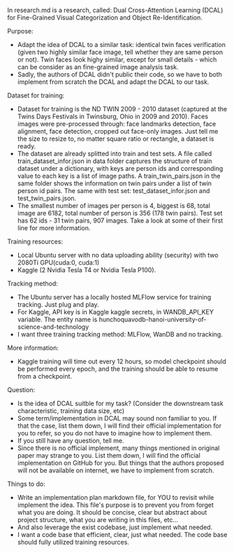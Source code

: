 In research.md is a research, called: Dual Cross-Attention Learning (DCAL) for Fine-Grained Visual Categorization and Object Re-Identification.

Purpose:
- Adapt the idea of DCAL to a similar task: identical twin faces verification (given two highly similar face image, tell whether they are same person or not). Twin faces look highy similar, except for small details - which can be consider as an fine-grained image analysis task.
- Sadly, the authors of DCAL didn't public their code, so we have to both implement from scratch the DCAL and adapt the DCAL to our task.

Dataset for training:
- Dataset for training is the ND TWIN 2009 - 2010 dataset (captured at the Twins Days Festivals in Twinsburg, Ohio in 2009 and 2010). Faces images were pre-processed through: face landmarks detection, face alignment, face detection, cropped out face-only images. Just tell me the size to resize to, no matter square ratio or rectangle, a dataset is ready.
- The dataset are already splitted into train and test sets. A file called train_dataset_infor.json in data folder captures the structure of train dataset under a dictionary, with keys are person ids and corresponding value to each key is a list of image paths. A train_twin_pairs.json in the same folder shows the information on twin pairs under a list of twin person id pairs. The same with test set: test_dataset_infor.json and test_twin_pairs.json.
- The smallest number of images per person is 4, biggest is 68, total image are 6182, total number of person is 356 (178 twin pairs). Test set has 62 ids - 31 twin pairs, 907 images. Take a look at some of their first line for more information.

Training resources:
- Local Ubuntu server with no data uploading ability (security) with two 2080Ti GPU(cuda:0, cuda:1)
- Kaggle (2 Nvidia Tesla T4 or Nvidia Tesla P100).

Tracking method:
- The Ubuntu server has a locally hosted MLFlow service for training tracking. Just plug and play.
- For Kaggle, API key is in Kaggle kaggle secrets, in WANDB_API_KEY variable. The entity name is hunchoquavodb-hanoi-university-of-science-and-technology
- I want three training tracking method: MLFlow, WanDB and no tracking.

More information:
- Kaggle training will time out every 12 hours, so model checkpoint should be performed every epoch, and the training should be able to resume from a checkpoint.

Question:
- Is the idea of DCAL suitble for my task? (Consider the downstream task characteristic, training data size, etc)
- Some term/implementation in DCAL may sound non familiar to you. If that the case, list them down, I will find their official implementation for you to refer, so you do not have to imagine how to implement them.
- If you still have any question, tell me.
- Since there is no official implement, many things mentioned in original paper may strange to you. List them down, I will find the official implementation on GitHub for you. But things that the authors proposed will not be available on internet, we have to implement from scratch.

Things to do:
- Write an implementation plan markdown file, for YOU to revisit while implement the idea. This file's purpose is to prevent you from forget what you are doing. It should be concise, clear but abstract about project structure, what you are writing in this files, etc...
- And also leverage the exist codebase, just implement what needed.
- I want a code base that efficient, clear, just what needed. The code base should fully utilized training resources.